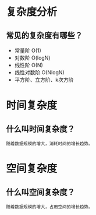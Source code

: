 #  复杂度分析
## 常见的复杂度有哪些？
- 常量阶 O(1)
- 对数阶 O(logN)
- 线性阶 O(N)
- 线性对数阶 O(NlogN)
- 平方阶、立方阶、k次方阶

# 时间复杂度
## 什么叫时间复杂度？
    随着数据规模的增大，消耗时间的增长趋势。

# 空间复杂度
## 什么叫空间复杂度？
    随着数据规模的增大，占用空间的增长趋势。